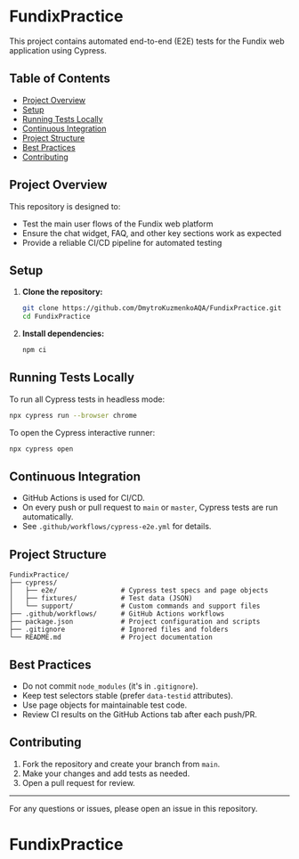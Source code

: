 # FundixPractice

This project contains automated end-to-end (E2E) tests for the Fundix web application using Cypress.

## Table of Contents
- [Project Overview](#project-overview)
- [Setup](#setup)
- [Running Tests Locally](#running-tests-locally)
- [Continuous Integration](#continuous-integration)
- [Project Structure](#project-structure)
- [Best Practices](#best-practices)
- [Contributing](#contributing)

## Project Overview
This repository is designed to:
- Test the main user flows of the Fundix web platform
- Ensure the chat widget, FAQ, and other key sections work as expected
- Provide a reliable CI/CD pipeline for automated testing

## Setup
1. **Clone the repository:**
	```sh
	git clone https://github.com/DmytroKuzmenkoAQA/FundixPractice.git
	cd FundixPractice
	```
2. **Install dependencies:**
	```sh
	npm ci
	```

## Running Tests Locally
To run all Cypress tests in headless mode:
```sh
npx cypress run --browser chrome
```

To open the Cypress interactive runner:
```sh
npx cypress open
```

## Continuous Integration
- GitHub Actions is used for CI/CD.
- On every push or pull request to `main` or `master`, Cypress tests are run automatically.
- See `.github/workflows/cypress-e2e.yml` for details.

## Project Structure
```
FundixPractice/
├── cypress/
│   ├── e2e/                # Cypress test specs and page objects
│   ├── fixtures/           # Test data (JSON)
│   └── support/            # Custom commands and support files
├── .github/workflows/      # GitHub Actions workflows
├── package.json            # Project configuration and scripts
├── .gitignore              # Ignored files and folders
└── README.md               # Project documentation
```

## Best Practices
- Do not commit `node_modules` (it's in `.gitignore`).
- Keep test selectors stable (prefer `data-testid` attributes).
- Use page objects for maintainable test code.
- Review CI results on the GitHub Actions tab after each push/PR.

## Contributing
1. Fork the repository and create your branch from `main`.
2. Make your changes and add tests as needed.
3. Open a pull request for review.

---

For any questions or issues, please open an issue in this repository.
# FundixPractice
